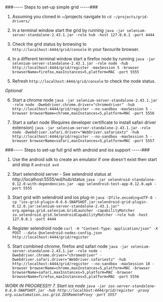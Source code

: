 ###----- Steps to set-up simple grid -----###

1. Assuming you cloned in ~/projects navigate to ```cd ~/projects/grid-drivers/```

2. In a terminal window start the grid by running ```java -jar selenium-server-standalone-2.43.1.jar -role hub -host 127.0.0.1 -port 4444```

3. Check the grid status by browsing to ```http://localhost:4444/grid/console``` in your favourite browser.

4. In a different terminal window start a firefox node by running ```java -jar selenium-server-standalone-2.43.1.jar -role node -hub http://localhost:4444/grid/register -maxSession 5 -browser browserName=firefox,maxInstances=5,platform=MAC -port 5555```

5. Refresh ```http://localhost:4444/grid/console``` to check the node status.

*Optional*

6. Start a chrome node ```java -jar selenium-server-standalone-2.43.1.jar -role node -Dwebdriver.chrome.driver="chromedriver" -hub http://localhost:4444/grid/register --no-sandbox -maxSession 5 -browser browserName=chrome,maxInstances=5,platform=MAC -port 5556```

7. Start a safari node (Requires developer certificate to install safari driver extension) ```java -jar selenium-server-standalone-2.43.1.jar -role node -Dwebdriver.safari.driver="WebDriver.safariextz" -hub http://localhost:4444/grid/register --no-sandbox -maxSession 5 -browser browserName=safari,maxInstances=5,platform=MAC -port 5557```


###----- Steps to set-up full grid with android and ios support -----###

1. Use the android sdk to create an emulator if one doesn't exist then start and stop it ```android avd```

2. Start selendroid server - See selendroid status at http://localhost:5555/wd/hub/status ```java -jar selendroid-standalone-0.12.0-with-dependencies.jar -app selendroid-test-app-0.12.0.apk -port 5555```

4. Start grid with selendroid and ios plug-in ```java -Dfile.encoding=UTF-8 -cp "ios-grid-plugin-0.6.6-SNAPSHOT.jar:selendroid-grid-plugin-0.12.0.jar:selenium-server-standalone-2.43.1.jar" org.openqa.grid.selenium.GridLauncher -capabilityMatcher io.selendroid.grid.SelendroidCapabilityMatcher -role hub -host 127.0.0.1 -port 4444```

5. Register selendroid node ```curl -H "Content-Type: application/json" -X POST --data @selendroid-nodes-config.json http://localhost:4444/grid/register```

6. Start combined chrome, firefox and safari node ```java -jar selenium-server-standalone-2.43.1.jar -role node -Dwebdriver.chrome.driver="chromedriver" -Dwebdriver.safari.driver="WebDriver.safariextz" -hub http://localhost:4444/grid/register --no-sandbox -maxSession 10 -browser browserName=chrome,maxInstances=5,platform=MAC -browser browserName=safari,maxInstances=5,platform=MAC -browser browserName=firefox,maxInstances=5,platform=MAC -port 5556```

*WORK IN PROGRESS!!! 7. Start ios node ```java -jar ios-server-standalone-0.6.6-SNAPSHOT.jar -hub http://localhost:4444/grid/register -proxy org.uiautomation.ios.grid.IOSRemoteProxy -port 5557```*

